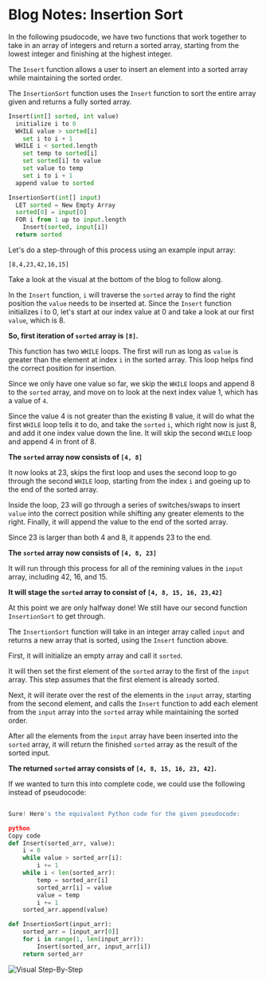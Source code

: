 # Blog Notes: Insertion Sort

In the following psudocode, we have two functions that work together to take in an array of integers and return a sorted array, starting from the lowest integer and finishing at the highest integer.

The `Insert` function allows a user to insert an element into a sorted array while maintaining the sorted order.

The `InsertionSort` function uses the `Insert` function to sort the entire array given and returns a fully sorted array.

```python
Insert(int[] sorted, int value)
  initialize i to 0
  WHILE value > sorted[i]
    set i to i + 1
  WHILE i < sorted.length
    set temp to sorted[i]
    set sorted[i] to value
    set value to temp
    set i to i + 1
  append value to sorted

InsertionSort(int[] input)
  LET sorted = New Empty Array
  sorted[0] = input[0]
  FOR i from 1 up to input.length
    Insert(sorted, input[i])
  return sorted
  ```

Let's do a step-through of this process using an example input array:

`[8,4,23,42,16,15]`

Take a look at the visual at the bottom of the blog to follow along.

In the `Insert` function, `i` will traverse the `sorted` array to find the right position the `value` needs to be inserted at. Since the `Insert` function initializes i to 0, let's start at our index value at 0 and take a look at our first `value`, which is 8.

**So, first iteration of `sorted` array is `[8]`.**

This function has two `WHILE` loops. The first will run as long as `value` is greater than the element at index `i` in the sorted array. This loop helps find the correct position for insertion.

Since we only have one value so far, we skip the `WHILE` loops and append 8 to the `sorted` array, and move on to look at the next index value 1, which has a value of `4`.

Since the value 4 is not greater than the existing 8 value, it will do what the first `WHILE` loop tells it to do, and take the `sorted` `i`, which right now is just 8, and add it one index value down the line. It will skip the second `WHILE` loop and append 4 in front of 8.

**The `sorted` array now consists of `[4, 8]`**

It now looks at 23, skips the first loop and uses the second loop to go through the second `WHILE` loop, starting from the index `i` and goeing up to the end of the sorted array.

Inside the loop, 23 will go through a series of switches/swaps to insert `value` into the correct position while shifting any greater elements to the right. Finally, it will append the value to the end of the sorted array.

Since 23 is larger than both 4 and 8, it appends 23 to the end.

**The `sorted` array now consists of `[4, 8, 23]`**

It will run through this process for all of the remining values in the `input` array, including 42, 16, and 15.

**It will stage the `sorted` array to consist of `[4, 8, 15, 16, 23,42]`**


At this point we are only halfway done! We still have our second function
`InsertionSort` to get through.

The `InsertionSort` function will take in an integer array called `input` and returns a new array that is sorted, using the `Insert` function above.

First, it will initialize an empty array and call it `sorted`.

It will then set the first element of the `sorted` array to the first of the `input` array. This step assumes that the first element is already sorted.

Next, it will iterate over the rest of the elements in the `input` array, starting from the second element, and calls the `Insert` function to add each element from the `input` array into the `sorted` array while maintaining the sorted order.

After all the elements from the `input` array have been inserted into the `sorted` array, it will return the finished `sorted` array as the result of the sorted input.

**The returned `sorted` array consists of `[4, 8, 15, 16, 23, 42]`.**


If we wanted to turn this into complete code, we could use the following instead of pseudocode:

```python

Sure! Here's the equivalent Python code for the given pseudocode:

python
Copy code
def Insert(sorted_arr, value):
    i = 0
    while value > sorted_arr[i]:
        i += 1
    while i < len(sorted_arr):
        temp = sorted_arr[i]
        sorted_arr[i] = value
        value = temp
        i += 1
    sorted_arr.append(value)

def InsertionSort(input_arr):
    sorted_arr = [input_arr[0]]
    for i in range(1, len(input_arr)):
        Insert(sorted_arr, input_arr[i])
    return sorted_arr
```

![Visual Step-By-Step](/insertion/cc26-visual.png)
